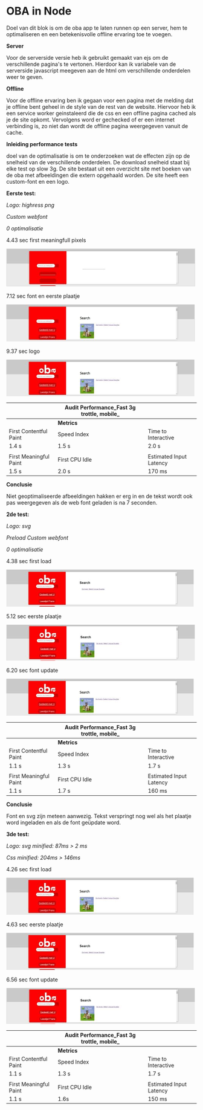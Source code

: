 # OBA in Node

Doel van dit blok is om de oba app te laten runnen op een server, hem te optimaliseren en een betekenisvolle offline ervaring toe te voegen.

**Server**

Voor de serverside versie heb ik gebruikt gemaakt van ejs om de verschillende pagina's te vertonen. Hierdoor kan ik variabele van de serverside javascript meegeven aan de html om verschillende onderdelen weer te geven.

**Offline**

Voor de offline ervaring ben ik gegaan voor een pagina met de melding dat je offline bent geheel in de style van de rest van de website. Hiervoor heb ik een service worker geinstaleerd die de css en een offline pagina cached als je de site opkomt. Vervolgens word er gechecked of er een internet verbinding is, zo niet dan wordt de offline pagina weergegeven vanuit de cache.

**Inleiding performance tests**

doel van de optimalisatie is om te onderzoeken wat de effecten zijn op de snelheid van de verschillende onderdelen. De download snelheid staat bij elke test op slow 3g. De site bestaat uit een overzicht site met boeken van de oba met afbeeldingen die extern opgehaald worden. De site heeft een custom-font en een logo.

**Eerste test:**

_Logo: highress png_

_Custom webfont_

_0 optimalisatie_

4.43 sec first meaningfull pixels

![img](/docs/1.png)

7.12 sec font en eerste plaatje

![img](/docs/2.png)

9.37 sec logo

![img](/docs/3.png)
 

|   | Audit Performance_Fast 3g trottle, mobile_ |   |
| --- | --- | --- |
|   | **Metrics** |   |
| First Contentful Paint | Speed Index | Time to Interactive |
| 1.4 s | 1.5 s | 2.0 s |
|   |   |   |
| First Meaningful Paint | First CPU Idle | Estimated Input Latency |
| 1.5 s | 2.0 s | 170 ms |



**Conclusie**

Niet geoptimaliseerde afbeeldingen hakken er erg in en de tekst wordt ook pas weergegeven als de web font geladen is na 7 seconden.

**2de test:**

_Logo: svg_

_Preload Custom webfont_

_0 optimalisatie_

4.38 sec first load

![img](/docs/4.png)

5.12 sec eerste plaatje

![img](/docs/5.png)

6.20 sec font update

![img](/docs/6.png)


|   | Audit Performance_Fast 3g trottle, mobile_ |   |
| --- | --- | --- |
|   | **Metrics** |   |
| First Contentful Paint | Speed Index | Time to Interactive |
| 1.1 s | 1.3 s | 1.7 s |
|   |   |   |
| First Meaningful Paint | First CPU Idle | Estimated Input Latency |
| 1.1 s | 1.7 s | 160 ms |

**Conclusie**

Font en svg zijn meteen aanwezig. Tekst verspringt nog wel als het plaatje word ingeladen en als de font geüpdate word.

**3de test:**

_Logo: svg minified:  87ms > 2 ms_

_Css minified: 204ms > 146ms_

4.26 sec first load

![img](/docs/7.png)

4.63 sec eerste plaatje

![img](/docs/8.png)

6.56 sec font update

![img](/docs/9.png)


|   | Audit Performance_Fast 3g trottle, mobile_ |   |
| --- | --- | --- |
|   | **Metrics** |   |
| First Contentful Paint | Speed Index | Time to Interactive |
| 1.1 s | 1.3 s | 1.7 s |
|   |   |   |
| First Meaningful Paint | First CPU Idle | Estimated Input Latency |
| 1.1 s | 1.6s | 150 ms |


